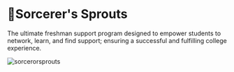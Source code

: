 # 🌱Sorcerer's Sprouts
The ultimate freshman support program designed to empower students to network, learn, and find support; ensuring a successful and fulfilling college experience.

![sorcerorsprouts](https://github.com/vvyn/Sorcerers-Sprouts/assets/62407356/32762552-c92e-42d0-a806-433aff6bbbd2)

